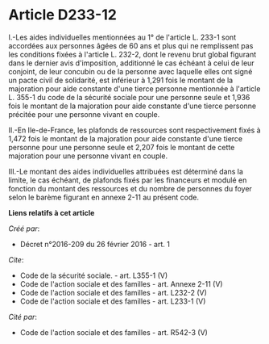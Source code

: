 # Article D233-12

I.-Les aides individuelles mentionnées au 1° de l'article L. 233-1 sont accordées aux personnes âgées de 60 ans et plus qui
ne remplissent pas les conditions fixées à l'article L. 232-2, dont le revenu brut global figurant dans le dernier avis
d'imposition, additionné le cas échéant à celui de leur conjoint, de leur concubin ou de la personne avec laquelle elles ont
signé un pacte civil de solidarité, est inférieur à 1,291 fois le montant de la majoration pour aide constante d'une tierce
personne mentionnée à l'article L. 355-1 du code de la sécurité sociale pour une personne seule et 1,936 fois le montant de
la majoration pour aide constante d'une tierce personne précitée pour une personne vivant en couple. 

II.-En Ile-de-France, les plafonds de ressources sont respectivement fixés à 1,472 fois le montant de la majoration pour aide
constante d'une tierce personne pour une personne seule et 2,207 fois le montant de cette majoration pour une personne vivant
en couple. 

III.-Le montant des aides individuelles attribuées est déterminé dans la limite, le cas échéant, de plafonds fixés par les
financeurs et modulé en fonction du montant des ressources et du nombre de personnes du foyer selon le barème figurant en
annexe 2-11 au présent code.

**Liens relatifs à cet article**

_Créé par_:

  - Décret n°2016-209 du 26 février 2016 - art. 1

_Cite_:

  - Code de la sécurité sociale. - art. L355-1 (V)
  - Code de l'action sociale et des familles - art. Annexe 2-11 (V)
  - Code de l'action sociale et des familles - art. L232-2 (V)
  - Code de l'action sociale et des familles - art. L233-1 (V)

_Cité par_:

  - Code de l'action sociale et des familles - art. R542-3 (V)

